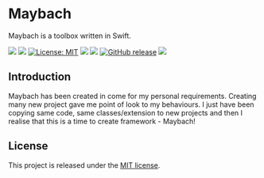 # Maybach
Maybach is a toolbox written in Swift.

<p>
  
<a href="https://codeclimate.com/github/martin-przystalka/Maybach/test_coverage"><img src="https://api.codeclimate.com/v1/badges/46dadcf02d64660c82a1/test_coverage" /></a>
<a href="https://codeclimate.com/github/martin-przystalka/Maybach/maintainability"><img src="https://api.codeclimate.com/v1/badges/46dadcf02d64660c82a1/maintainability" /></a>
[![License: MIT](https://img.shields.io/badge/License-MIT-yellow.svg)](https://opensource.org/licenses/MIT)
<img src="https://travis-ci.com/martin-przystalka/Maybach.svg?branch=master" />
<img src="https://img.shields.io/badge/Carthage-compatible-brightgreen.svg" />
[![GitHub release](https://img.shields.io/github/release/martin-przystalka/Maybach.svg)](https://github.com/martin-przystalka/Maybach/releases)
<a href="https://martin-przystalka.github.io/Maybach/"><img src="https://img.shields.io/badge/Documentation-%F0%9F%91%8D-blue.svg" /></a>


</p>

## Introduction
Maybach has been created in come for my personal requirements. Creating many new project gave me point of look to my behaviours. I just have been copying same code, same classes/extension to new projects and then I realise that this is a time to create framework - Maybach!

## License
This project is released under the [MIT license](https://github.com/martin-przystalka/Maybach/blob/master/LICENSE).
